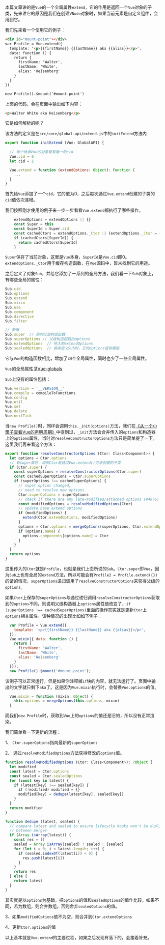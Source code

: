 本篇文章讲的是`Vue`的一个全局属性`extend`，它的作用是返回一个`Vue`对象的子类，先来讲它的原因是我们在创建`VNode`对象时，如果当前元素是自定义组件，会用到它。

我们先来看一个使用它的例子：

```HTML
<div id="mount-point"></div>
var Profile = Vue.extend({
  template: '<p>{{firstName}} {{lastName}} aka {{alias}}</p>',
  data: function () {
    return {
      firstName: 'Walter',
      lastName: 'White',
      alias: 'Heisenberg'
    }
  }
})

new Profile().$mount('#mount-point')
```

上面的代码，会在页面中输出如下内容：

```HTML
<p>Walter White aka Heisenberg</p>
```

它是如何解析的呢？

该方法的定义是在`src/core/global-api/extend.js`中的`initExtend`方法内

```JavaScript
export function initExtend (Vue: GlobalAPI) {
  
  // 每个继承Vue的对象都有唯一的cid
  Vue.cid = 0
  let cid = 1

  Vue.extend = function (extendOptions: Object): Function {
    ...
  }
}
```

首先给`Vue`添加了一个`cid`，它的值为0，之后每次通过`Vue.extend`创建的子类的`cid`值依次递增。

我们按照刚才使用的例子来一步一步看看`Vue.extend`都执行了哪些操作。

```JavaScript
    extendOptions = extendOptions || {}
    const Super = this
    const SuperId = Super.cid
    const cachedCtors = extendOptions._Ctor || (extendOptions._Ctor = {})
    if (cachedCtors[SuperId]) {
      return cachedCtors[SuperId]
    }
```

`Super`保存了当前对象，这里是`Vue`本身，`SuperId`是`Vue.cid`即0。`extendOptions._Ctor`用于缓存构造函数，在`Vue`源码中，暂未找到它的用途。

之后定义了对象`Sub`，并给它添加了一系列的全局方法，我们看一下`Sub`对象上，有哪些全局的属性：

```JavaScript
Sub.cid 
Sub.options
Sub.extend
Sub.mixin
Sub.use
Sub.component
Sub.directive
Sub.filter

// 新增
Sub.super  // 指向父级构造函数
Sub.superOptions // 父级构造函数的options
Sub.extendOptions  // 传入的extendOptions
Sub.sealedOptions  // 保存定义Sub时，它的options值有哪些
```

它与`Vue`的构造函数相比，增加了四个全局属性，同时也少了一些全局属性。

`Vue`的全局属性见[Vue-globals](Vue-globals.md)

`Sub`上没有的属性包括：

```JavaScript
Vue.version = '__VERSION__'
Vue.compile = compileToFunctions
Vue.config 
Vue.util
Vue.set
Vue.delete
Vue.nextTick
```

当`new Profile()`时，同样会调用`this._init(options)`方法，我们在[《从一个小栗子查看Vue的声明周期》](从一个小栗子查看Vue的生命周期.md)中提到过，`_init`方法会合并传入的`options`和构造器上的`options`属性，当时对`resolveConstructorOptions`方法只是简单提了一下，这里我们再来看这个方法：

```JavaScript
export function resolveConstructorOptions (Ctor: Class<Component>) {
  let options = Ctor.options
  // 有super属性，说明Ctor是通过Vue.extend()方法创建的子类
  if (Ctor.super) {
    const superOptions = resolveConstructorOptions(Ctor.super)
    const cachedSuperOptions = Ctor.superOptions
    if (superOptions !== cachedSuperOptions) {
      // super option changed,
      // need to resolve new options.
      Ctor.superOptions = superOptions
      // check if there are any late-modified/attached options (#4976)
      const modifiedOptions = resolveModifiedOptions(Ctor)
      // update base extend options
      if (modifiedOptions) {
        extend(Ctor.extendOptions, modifiedOptions)
      }
      options = Ctor.options = mergeOptions(superOptions, Ctor.extendOptions)
      if (options.name) {
        options.components[options.name] = Ctor
      }
    }
  }
  return options
}
```

这里传入的`Ctor`就是`Profile`，也就是我们上面所说的`Sub`。`Ctor.super`即`Vue`，因为`Sub`上也有全局的`extend`方法，所以可能会有`Profile2 = Profile.extend({})`的请的情况，`superOptions`递归调用了`resolveConstructorOptions`来获得父级的`options`。

如果`Ctor`上保存的`superOptions`与通过递归调用`resolveConstructorOptions`获取到的`options`不同，则说明父级构造器上`options`属性值改变了，`if (superOptions !== cachedSuperOptions)`里面的操作其实就是更新`Ctor`上`options`相关属性。该种情况的出现比如如下例子：

```JavaScript
  var Profile = Vue.extend({
    template: '<p>{{firstName}} {{lastName}} aka {{alias}}</p>',
  });
  Vue.mixin({ data: function () {
    return {
      firstName: 'Walter',
      lastName: 'White',
      alias: 'Heisenberg'
    }
  }});
  new Profile().$mount('#mount-point');
```

该例子可以正常运行，但是如果你注释掉`if`块的内容，就无法运行了。页面中输出的文字就只剩下`aka`了。这是因为`Vue.mixin`执行时，会替换`Vue.options`的值。

```JavaScript
  Vue.mixin = function (mixin: Object) {
    this.options = mergeOptions(this.options, mixin)
  }
```

而我们`new Profile`时，获取到`Vue`上的`options`的值还是旧的，所以没有正常渲染。

我们简单看一下更新的流程：

1、 `Ctor.superOptions`指向最新的`superOptions`

2、 通过`resolveModifiedOptions`方法获得修改的`options`值。

```JavaScript
function resolveModifiedOptions (Ctor: Class<Component>): ?Object {
  let modified
  const latest = Ctor.options
  const sealed = Ctor.sealedOptions
  for (const key in latest) {
    if (latest[key] !== sealed[key]) {
      if (!modified) modified = {}
      modified[key] = dedupe(latest[key], sealed[key])
    }
  }
  return modified
}

function dedupe (latest, sealed) {
  // compare latest and sealed to ensure lifecycle hooks won't be duplicated
  // between merges
  if (Array.isArray(latest)) {
    const res = []
    sealed = Array.isArray(sealed) ? sealed : [sealed]
    for (let i = 0; i < latest.length; i++) {
      if (sealed.indexOf(latest[i]) < 0) {
        res.push(latest[i])
      }
    }
    return res
  } else {
    return latest
  }
}
```

其实就是以`options`为基础，把`options`的值和`sealedOptions`的值作比较，如果不同，若为数组，则合并数组，否则舍弃`sealedOptions`的值。

3、如果`modifiedOptions`值不为空，则合并到`Ctor.extendOptions`

4、更新`Ctor.options`的值

以上基本就是`Vue.extend`的主要过程，如果之后发现有落下的，会接着补充。